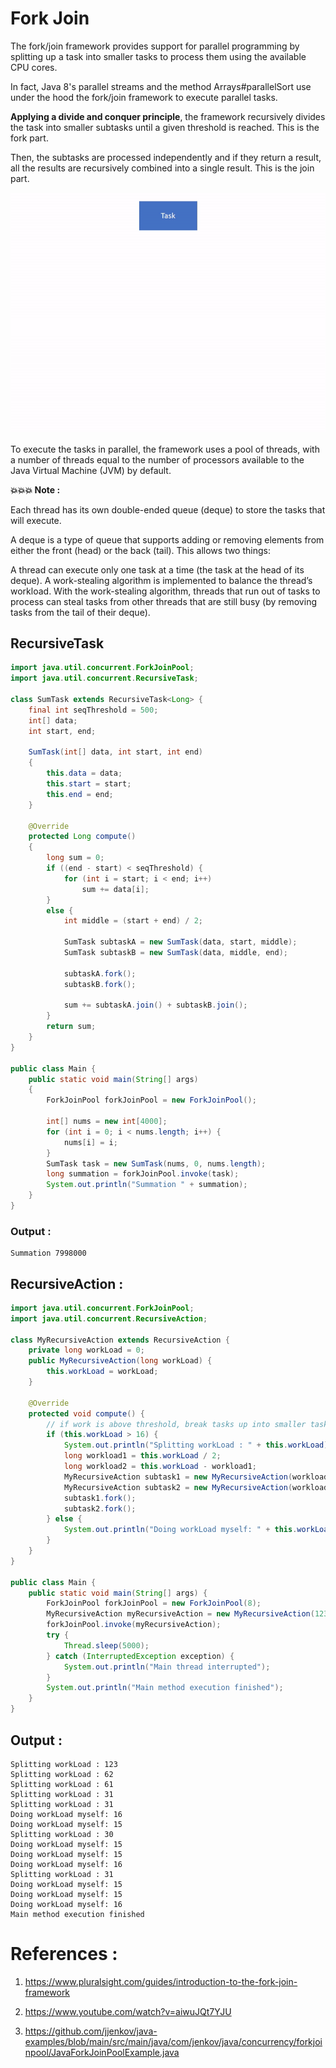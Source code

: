 # Fork Join

The fork/join framework provides support for parallel programming by splitting up a task into smaller tasks to process them using the available CPU cores.

In fact, Java 8's parallel streams and the method Arrays#parallelSort use under the hood the fork/join framework to execute parallel tasks.

**Applying a divide and conquer principle**, the framework recursively divides the task into smaller subtasks until a given threshold is reached. This is the fork part.

Then, the subtasks are processed independently and if they return a result, all the results are recursively combined into a single result. This is the join part.


![Fork Join](fork-join.gif?raw=true)


To execute the tasks in parallel, the framework uses a pool of threads, with a number of threads equal to the number of processors available to the Java Virtual Machine (JVM) by default.

**💥💥💥 Note :**

Each thread has its own double-ended queue (deque) to store the tasks that will execute.

A deque is a type of queue that supports adding or removing elements from either the front (head) or the back (tail). This allows two things:

A thread can execute only one task at a time (the task at the head of its deque).
A work-stealing algorithm is implemented to balance the thread’s workload.
With the work-stealing algorithm, threads that run out of tasks to process can steal tasks from other threads that are still busy (by removing tasks from the tail of their deque).


## RecursiveTask
```java
import java.util.concurrent.ForkJoinPool;
import java.util.concurrent.RecursiveTask;
    
class SumTask extends RecursiveTask<Long> {
    final int seqThreshold = 500;
    int[] data;
    int start, end;
  
    SumTask(int[] data, int start, int end)
    {
        this.data = data;
        this.start = start;
        this.end = end;
    }
  
    @Override
    protected Long compute()
    {
        long sum = 0;
        if ((end - start) < seqThreshold) {
            for (int i = start; i < end; i++)
                sum += data[i];
        }
        else {
            int middle = (start + end) / 2;
  
            SumTask subtaskA = new SumTask(data, start, middle);
            SumTask subtaskB = new SumTask(data, middle, end);
  
            subtaskA.fork();
            subtaskB.fork();
  
            sum += subtaskA.join() + subtaskB.join();
        }
        return sum;
    }
}

public class Main {
    public static void main(String[] args)
    {
        ForkJoinPool forkJoinPool = new ForkJoinPool();
  
        int[] nums = new int[4000];
        for (int i = 0; i < nums.length; i++) {
            nums[i] = i;
        }
        SumTask task = new SumTask(nums, 0, nums.length);
        long summation = forkJoinPool.invoke(task);
        System.out.println("Summation " + summation);
    }
}
```

### Output :
```
Summation 7998000
```

## RecursiveAction :
```java
import java.util.concurrent.ForkJoinPool;
import java.util.concurrent.RecursiveAction;

class MyRecursiveAction extends RecursiveAction {
    private long workLoad = 0;
    public MyRecursiveAction(long workLoad) {
        this.workLoad = workLoad;
    }

    @Override
    protected void compute() {
        // if work is above threshold, break tasks up into smaller tasks
        if (this.workLoad > 16) {
            System.out.println("Splitting workLoad : " + this.workLoad);
            long workload1 = this.workLoad / 2;
            long workload2 = this.workLoad - workload1;
            MyRecursiveAction subtask1 = new MyRecursiveAction(workload1);
            MyRecursiveAction subtask2 = new MyRecursiveAction(workload2);
            subtask1.fork();
            subtask2.fork();
        } else {
            System.out.println("Doing workLoad myself: " + this.workLoad);
        }
    }
}

public class Main {
    public static void main(String[] args) {
        ForkJoinPool forkJoinPool = new ForkJoinPool(8);
        MyRecursiveAction myRecursiveAction = new MyRecursiveAction(123);
        forkJoinPool.invoke(myRecursiveAction);
        try {
            Thread.sleep(5000);
        } catch (InterruptedException exception) {
            System.out.println("Main thread interrupted");
        }
        System.out.println("Main method execution finished");
    }
}
```

## Output :
```
Splitting workLoad : 123
Splitting workLoad : 62
Splitting workLoad : 61
Splitting workLoad : 31
Splitting workLoad : 31
Doing workLoad myself: 16
Doing workLoad myself: 15
Splitting workLoad : 30
Doing workLoad myself: 15
Doing workLoad myself: 15
Doing workLoad myself: 16
Splitting workLoad : 31
Doing workLoad myself: 15
Doing workLoad myself: 15
Doing workLoad myself: 16
Main method execution finished
```

# References :
1. https://www.pluralsight.com/guides/introduction-to-the-fork-join-framework

2. https://www.youtube.com/watch?v=aiwuJQt7YJU

3. https://github.com/jjenkov/java-examples/blob/main/src/main/java/com/jenkov/java/concurrency/forkjoinpool/JavaForkJoinPoolExample.java
